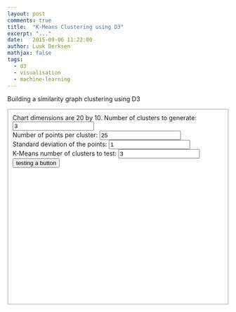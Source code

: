```yaml
---
layout: post
comments: true
title:  "K-Means Clustering using D3"
excerpt: "..."
date:   2015-09-06 11:22:00
author: Luuk Derksen
mathjax: false
tags:
  - d3
  - visualisation
  - machine-learning
---
```


<style>
	#supercontainer {
		border: 2px solid #ccc;
		border-radius: 3px;
		padding: 10px;
	}
</style>
<script src="/js/jquery-1.11.3.min.js"></script>
<script src="/js/d3.v3.5.5.min.js"></script>

Building a similarity graph clustering using D3


<div id="supercontainer">
	<div>
		Chart dimensions are 20 by 10.
		Number of clusters to generate: <input name="nCentroids" value="3"/><br/>
		Number of points per cluster: <input name="nPoints" value="25"/><br/>
		Standard deviation of the points: <input name="stdPoints" value="1"/><br/>
		K-Means number of clusters to test: <input name="kMeans" value="3" /><br/>
		<button id="clickme">testing a button</button>
	</div>
	<div id="svg-placeholder" style="min-height:300px; width:100%;"><!-- SVG CONTAINER --></div>
	<script src="/js-blogs/kmeans-d3.js"></script>
	<script>
		$('#clickme').click( function () {
			$('#svg-placeholder').html('');
			kMeans();
		});
	</script>
</div>
